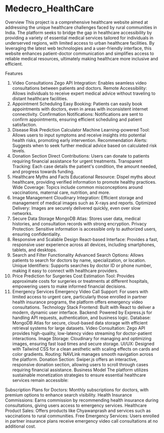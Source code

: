 # Medecro_HealthCare

Overview
This project is a comprehensive healthcare website aimed at addressing the unique healthcare challenges faced by rural communities in India. The platform seeks to bridge the gap in healthcare accessibility by providing a variety of essential medical services tailored for individuals in underserved regions, with limited access to urban healthcare facilities. By leveraging the latest web technologies and a user-friendly interface, this website enhances patient-doctor communication and simplifies access to reliable medical resources, ultimately making healthcare more inclusive and efficient.

Features
1. Video Consultations
Zego API Integration: Enables seamless video consultations between patients and doctors.
Remote Accessibility: Allows individuals to receive expert medical advice without traveling to distant healthcare facilities.
2. Appointment Scheduling
Easy Booking: Patients can easily book appointments with doctors, even in areas with inconsistent internet connectivity.
Confirmation Notifications: Notifications are sent to confirm appointments, ensuring efficient scheduling and patient satisfaction.
3. Disease Risk Prediction Calculator
Machine Learning-powered Tool: Allows users to input symptoms and receive insights into potential health risks, promoting early intervention.
Recommendation Alerts: Suggests when to seek further medical advice based on calculated risk levels.
4. Donation Section
Direct Contributions: Users can donate to patients requiring financial assistance for urgent treatments.
Transparent Tracking: Each case details the patient's condition, the amount needed, and progress towards funding.
5. Healthcare Myths and Facts
Educational Resource: Dispel myths about healthcare, providing verified information to promote healthy practices.
Wide Coverage: Topics include common misconceptions around vaccinations, maternal care, nutrition, and more.
6. Image Management
Cloudinary Integration: Efficient storage and management of medical images such as X-rays and reports.
Optimized Delivery: Images are securely delivered quickly, even over slow networks.
7. Secure Data Storage
MongoDB Atlas: Stores user data, medical histories, and consultation records with strong encryption.
Privacy Protection: Sensitive information is accessible only to authorized users, ensuring confidentiality.
8. Responsive and Scalable Design
React-based Interface: Provides a fast, responsive user experience across all devices, including smartphones, tablets, and desktops.
9. Search and Filter Functionality
Advanced Search Options: Allows patients to search for doctors by name, specialization, or location.
Unique Identifiers: Supports searches by doctor ID or phone number, making it easy to connect with healthcare providers.
10. Price Prediction for Surgeries
Cost Estimation Tool: Provides approximate costs for surgeries or treatments at different hospitals, empowering users to make informed financial decisions.
11. Emergency Services
Emergency Video Call Support: For users with limited access to urgent care, particularly those enrolled in partner health insurance programs, the platform offers emergency video consultations.
Technology Stack
Frontend: Built with React to deliver a modern, dynamic user interface.
Backend: Powered by Express.js for handling API requests, authentication, and business logic.
Database: MongoDB Atlas for secure, cloud-based data storage with efficient retrieval systems for large datasets.
Video Consultation: Zego API provides high-quality, low-latency video streaming for doctor-patient interactions.
Image Storage: Cloudinary for managing and optimizing images, ensuring fast load times and secure storage.
UI/UX: Designed with Tailwind CSS for a clean aesthetic with scaling effects on cards and color gradients.
Routing: NAVLink manages smooth navigation across the platform.
Donation Section: Swiper.js offers an interactive, responsive donation section, allowing users to scroll through cases requiring financial assistance.
Business Model
The platform utilizes sustainable monetization strategies to ensure essential healthcare services remain accessible:

Subscription Plans for Doctors: Monthly subscriptions for doctors, with premium options to enhance search visibility.
Health Insurance Commissions: Earns commission by recommending health insurance during consultations, giving users access to emergency services.
Healthcare Product Sales: Offers products like Chyawanprash and services such as vaccinations to rural communities.
Free Emergency Services: Users enrolled in partner insurance plans receive emergency video call consultations at no additional cost.

